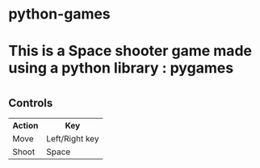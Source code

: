 # python-games
<h1>This is a Space shooter game made using a python library : pygames<h1>
<body>

<h2>Controls</h2>

<table style="width:100%">
  <tr>
    <th>Action</th>
    <th>Key</th>
  </tr>
  <tr>
    <td>Move</td>
    <td>Left/Right key</td>
    
  </tr>
  <tr>
    <td>Shoot</td>
    <td>Space</td>
   
  </tr>
</table>

